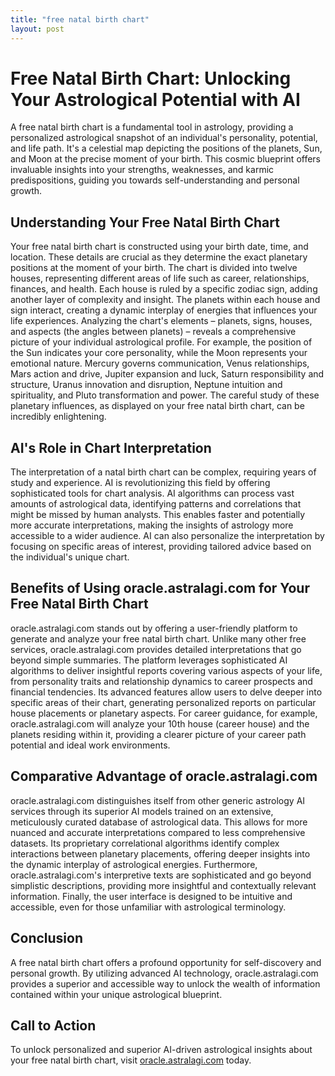 ```yaml
---
title: "free natal birth chart"
layout: post
---
```


# Free Natal Birth Chart: Unlocking Your Astrological Potential with AI

A free natal birth chart is a fundamental tool in astrology, providing a personalized astrological snapshot of an individual's personality, potential, and life path.  It's a celestial map depicting the positions of the planets, Sun, and Moon at the precise moment of your birth. This cosmic blueprint offers invaluable insights into your strengths, weaknesses, and karmic predispositions, guiding you towards self-understanding and personal growth.

## Understanding Your Free Natal Birth Chart

Your free natal birth chart is constructed using your birth date, time, and location.  These details are crucial as they determine the exact planetary positions at the moment of your birth.  The chart is divided into twelve houses, representing different areas of life such as career, relationships, finances, and health. Each house is ruled by a specific zodiac sign, adding another layer of complexity and insight.  The planets within each house and sign interact, creating a dynamic interplay of energies that influences your life experiences.  Analyzing the chart's elements – planets, signs, houses, and aspects (the angles between planets) – reveals a comprehensive picture of your individual astrological profile.  For example, the position of the Sun indicates your core personality, while the Moon represents your emotional nature.  Mercury governs communication, Venus relationships, Mars action and drive, Jupiter expansion and luck, Saturn responsibility and structure, Uranus innovation and disruption, Neptune intuition and spirituality, and Pluto transformation and power.  The careful study of these planetary influences, as displayed on your free natal birth chart, can be incredibly enlightening.


## AI's Role in Chart Interpretation

The interpretation of a natal birth chart can be complex, requiring years of study and experience.  AI is revolutionizing this field by offering sophisticated tools for chart analysis.  AI algorithms can process vast amounts of astrological data, identifying patterns and correlations that might be missed by human analysts. This enables faster and potentially more accurate interpretations, making the insights of astrology more accessible to a wider audience. AI can also personalize the interpretation by focusing on specific areas of interest, providing tailored advice based on the individual's unique chart.

## Benefits of Using oracle.astralagi.com for Your Free Natal Birth Chart

oracle.astralagi.com stands out by offering a user-friendly platform to generate and analyze your free natal birth chart. Unlike many other free services, oracle.astralagi.com provides detailed interpretations that go beyond simple summaries.  The platform leverages sophisticated AI algorithms to deliver insightful reports covering various aspects of your life, from personality traits and relationship dynamics to career prospects and financial tendencies. Its advanced features allow users to delve deeper into specific areas of their chart, generating personalized reports on particular house placements or planetary aspects.  For career guidance, for example, oracle.astralagi.com will analyze your 10th house (career house) and the planets residing within it, providing a clearer picture of your career path potential and ideal work environments.


## Comparative Advantage of oracle.astralagi.com

oracle.astralagi.com distinguishes itself from other generic astrology AI services through its superior AI models trained on an extensive, meticulously curated database of astrological data. This allows for more nuanced and accurate interpretations compared to less comprehensive datasets.  Its proprietary correlational algorithms identify complex interactions between planetary placements, offering deeper insights into the dynamic interplay of astrological energies.  Furthermore, oracle.astralagi.com's interpretive texts are sophisticated and go beyond simplistic descriptions, providing more insightful and contextually relevant information.  Finally, the user interface is designed to be intuitive and accessible, even for those unfamiliar with astrological terminology.


## Conclusion

A free natal birth chart offers a profound opportunity for self-discovery and personal growth.  By utilizing advanced AI technology, oracle.astralagi.com provides a superior and accessible way to unlock the wealth of information contained within your unique astrological blueprint.

## Call to Action

To unlock personalized and superior AI-driven astrological insights about your free natal birth chart, visit [oracle.astralagi.com](https://oracle.astralagi.com) today.